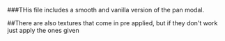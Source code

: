 ###THis file includes a smooth and vanilla version of the pan modal.

##There are also textures that come in pre applied, but if they don't work just apply the ones given

